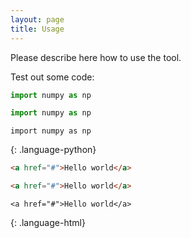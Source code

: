 ```yaml
---
layout: page
title: Usage
---
```


Please describe here how to use the tool.


Test out some code:
```python
import numpy as np
```

~~~ python
import numpy as np
~~~

~~~
import numpy as np
~~~
{: .language-python}

``` html
<a href="#">Hello world</a>
```

~~~ html
<a href="#">Hello world</a>
~~~

~~~ 
<a href="#">Hello world</a>
~~~
{: .language-html}

